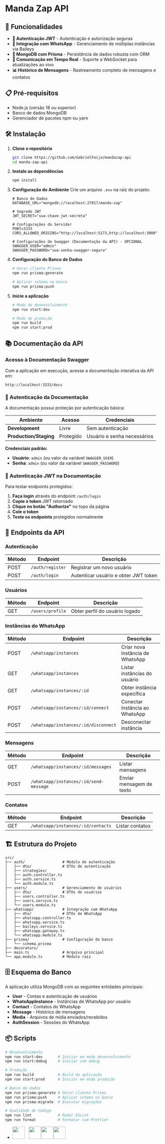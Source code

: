 # Manda Zap API

## 🚀 Funcionalidades

- **🔐 Autenticação JWT** - Autenticação e autorização seguras
- **📱 Integração com WhatsApp** - Gerenciamento de múltiplas instâncias via Baileys
- **💾 MongoDB com Prisma** - Persistência de dados robusta com ORM
- **🔄 Comunicação em Tempo Real** - Suporte a WebSocket para atualizações ao vivo
- **📊 Histórico de Mensagens** - Rastreamento completo de mensagens e contatos

## 📋 Pré-requisitos

- Node.js (versão 18 ou superior)
- Banco de dados MongoDB
- Gerenciador de pacotes npm ou yarn

## 🛠️ Instalação

1. **Clone o repositório**

   ```bash
   git clone https://github.com/GabrielFeijo/mandazap-api
   cd manda-zap-api
   ```

2. **Instale as dependências**

   ```bash
   npm install
   ```

3. **Configuração do Ambiente**
   Crie um arquivo `.env` na raiz do projeto:

   ```env
   # Banco de Dados
   DATABASE_URL="mongodb://localhost:27017/manda-zap"

   # Segredo JWT
   JWT_SECRET="sua-chave-jwt-secreta"

   # Configurações do Servidor
   PORT=3333
   CORS_ALLOWED_ORIGINS="http://localhost:5173,http://localhost:3000"

   # Configurações do Swagger (Documentação da API) - OPCIONAL
   SWAGGER_USER="admin"
   SWAGGER_PASSWORD="sua-senha-swagger-segura"
   ```

4. **Configuração do Banco de Dados**

   ```bash
   # Gerar cliente Prisma
   npm run prisma:generate

   # Aplicar schema no banco
   npm run prisma:push
   ```

5. **Inicie a aplicação**

   ```bash
   # Modo de desenvolvimento
   npm run start:dev

   # Modo de produção
   npm run build
   npm run start:prod
   ```

## 📚 Documentação da API

### Acesso à Documentação Swagger

Com a aplicação em execução, acesse a documentação interativa da API em:

```
http://localhost:3333/docs
```

### 🔐 Autenticação da Documentação

A documentação possui proteção por autenticação básica:

| Ambiente               | Acesso    | Credenciais                 |
| ---------------------- | --------- | --------------------------- |
| **Development**        | Livre     | Sem autenticação            |
| **Production/Staging** | Protegido | Usuário e senha necessários |

**Credenciais padrão:**

- **Usuário**: `admin` (ou valor da variável `SWAGGER_USER`)
- **Senha**: `admin` (ou valor da variável `SWAGGER_PASSWORD`)

### 🔑 Autenticação JWT na Documentação

Para testar endpoints protegidos:

1. **Faça login** através do endpoint `/auth/login`
2. **Copie o token** JWT retornado
3. **Clique no botão "Authorize"** no topo da página
4. **Cole o token**
5. **Teste os endpoints** protegidos normalmente

## 🔧 Endpoints da API

### Autenticação

| Método | Endpoint         | Descrição                            |
| ------ | ---------------- | ------------------------------------ |
| POST   | `/auth/register` | Registrar um novo usuário            |
| POST   | `/auth/login`    | Autenticar usuário e obter JWT token |

### Usuários

| Método | Endpoint         | Descrição                      |
| ------ | ---------------- | ------------------------------ |
| GET    | `/users/profile` | Obter perfil do usuário logado |

### Instâncias do WhatsApp

| Método | Endpoint                             | Descrição                        |
| ------ | ------------------------------------ | -------------------------------- |
| POST   | `/whatsapp/instances`                | Criar nova instância de WhatsApp |
| GET    | `/whatsapp/instances`                | Listar instâncias do usuário     |
| GET    | `/whatsapp/instances/:id`            | Obter instância específica       |
| POST   | `/whatsapp/instances/:id/connect`    | Conectar instância ao WhatsApp   |
| POST   | `/whatsapp/instances/:id/disconnect` | Desconectar instância            |

### Mensagens

| Método | Endpoint                               | Descrição                |
| ------ | -------------------------------------- | ------------------------ |
| GET    | `/whatsapp/instances/:id/messages`     | Listar mensagens         |
| POST   | `/whatsapp/instances/:id/send-message` | Enviar mensagem de texto |

### Contatos

| Método | Endpoint                           | Descrição       |
| ------ | ---------------------------------- | --------------- |
| GET    | `/whatsapp/instances/:id/contacts` | Listar contatos |

## 🏗️ Estrutura do Projeto

```
src/
├── auth/                 # Módulo de autenticação
│   ├── dto/              # DTOs de autenticação
│   ├── strategies/
│   ├── auth.controller.ts
│   ├── auth.service.ts
│   └── auth.module.ts
├── users/                # Gerenciamento de usuários
│   ├── dto/              # DTOs de usuários
│   ├── users.controller.ts
│   ├── users.service.ts
│   └── users.module.ts
├── whatsapp/             # Integração com WhatsApp
│   ├── dto/              # DTOs de WhatsApp
│   ├── whatsapp.controller.ts
│   ├── whatsapp.service.ts
│   ├── baileys.service.ts
│   ├── whatsapp.gateway.ts
│   └── whatsapp.module.ts
├── prisma/               # Configuração do banco
│   └── schema.prisma
├── decorators/
├── main.ts               # Arquivo principal
└── app.module.ts         # Módulo raiz
```

## 🗄️ Esquema do Banco

A aplicação utiliza MongoDB com as seguintes entidades principais:

- **User** - Contas e autenticação de usuários
- **WhatsAppInstance** - Instâncias de WhatsApp por usuário
- **Contact** - Contatos do WhatsApp
- **Message** - Histórico de mensagens
- **Media** - Arquivos de mídia enviados/recebidos
- **AuthSession** - Sessões do WhatsApp

## 📦 Scripts

```bash
# Desenvolvimento
npm run start:dev       # Iniciar em modo desenvolvimento
npm run start:debug     # Iniciar com debug

# Produção
npm run build           # Build da aplicação
npm run start:prod      # Iniciar em modo produção

# Banco de dados
npm run prisma:generate # Gerar cliente Prisma
npm run prisma:push     # Aplicar schema no banco
npm run prisma:migrate  # Executar migrações

# Qualidade de Código
npm run lint            # Rodar ESLint
npm run format          # Formatar com Prettier
```

- <img src="https://cdn.jsdelivr.net/gh/devicons/devicon@latest/icons/typescript/typescript-plain.svg" width="40" height="40"/>ㅤ<img src="https://cdn.jsdelivr.net/gh/devicons/devicon@latest/icons/nestjs/nestjs-original.svg" width="40" height="40"/><img src="https://cdn.jsdelivr.net/gh/devicons/devicon@latest/icons/mongodb/mongodb-original.svg" width="40" height="40"/><img src="https://cdn.jsdelivr.net/gh/devicons/devicon@latest/icons/swagger/swagger-original.svg" width="40" height="40" />
